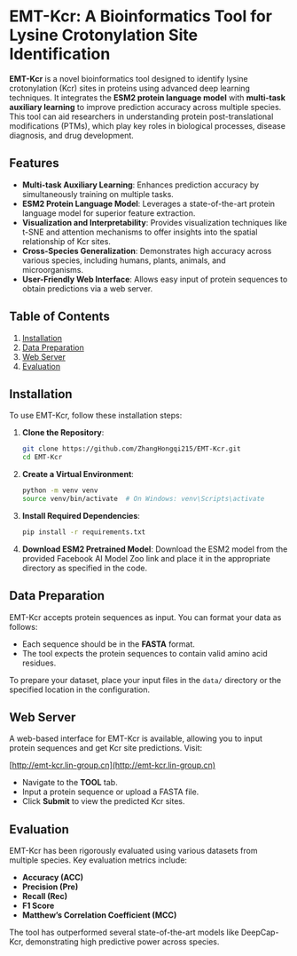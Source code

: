 
# EMT-Kcr: A Bioinformatics Tool for Lysine Crotonylation Site Identification

**EMT-Kcr** is a novel bioinformatics tool designed to identify lysine crotonylation (Kcr) sites in proteins using advanced deep learning techniques. It integrates the **ESM2 protein language model** with **multi-task auxiliary learning** to improve prediction accuracy across multiple species. This tool can aid researchers in understanding protein post-translational modifications (PTMs), which play key roles in biological processes, disease diagnosis, and drug development.

## Features

- **Multi-task Auxiliary Learning**: Enhances prediction accuracy by simultaneously training on multiple tasks.
- **ESM2 Protein Language Model**: Leverages a state-of-the-art protein language model for superior feature extraction.
- **Visualization and Interpretability**: Provides visualization techniques like t-SNE and attention mechanisms to offer insights into the spatial relationship of Kcr sites.
- **Cross-Species Generalization**: Demonstrates high accuracy across various species, including humans, plants, animals, and microorganisms.
- **User-Friendly Web Interface**: Allows easy input of protein sequences to obtain predictions via a web server.

## Table of Contents
1. [Installation](#installation)
2. [Data Preparation](#data-preparation)
3. [Web Server](#web-server)
4. [Evaluation](#evaluation)

## Installation

To use EMT-Kcr, follow these installation steps:

1. **Clone the Repository**:
   ```bash
   git clone https://github.com/ZhangHongqi215/EMT-Kcr.git
   cd EMT-Kcr
   ```

2. **Create a Virtual Environment**:
   ```bash
   python -m venv venv
   source venv/bin/activate  # On Windows: venv\Scripts\activate
   ```

3. **Install Required Dependencies**:
   ```bash
   pip install -r requirements.txt
   ```

4. **Download ESM2 Pretrained Model**:
   Download the ESM2 model from the provided Facebook AI Model Zoo link and place it in the appropriate directory as specified in the code.

## Data Preparation

EMT-Kcr accepts protein sequences as input. You can format your data as follows:

- Each sequence should be in the **FASTA** format.
- The tool expects the protein sequences to contain valid amino acid residues.

To prepare your dataset, place your input files in the `data/` directory or the specified location in the configuration.

## Web Server

A web-based interface for EMT-Kcr is available, allowing you to input protein sequences and get Kcr site predictions. Visit:

[http://emt-kcr.lin-group.cn](http://emt-kcr.lin-group.cn)

- Navigate to the **TOOL** tab.
- Input a protein sequence or upload a FASTA file.
- Click **Submit** to view the predicted Kcr sites.

## Evaluation

EMT-Kcr has been rigorously evaluated using various datasets from multiple species. Key evaluation metrics include:

- **Accuracy (ACC)**
- **Precision (Pre)**
- **Recall (Rec)**
- **F1 Score**
- **Matthew’s Correlation Coefficient (MCC)**

The tool has outperformed several state-of-the-art models like DeepCap-Kcr, demonstrating high predictive power across species.

